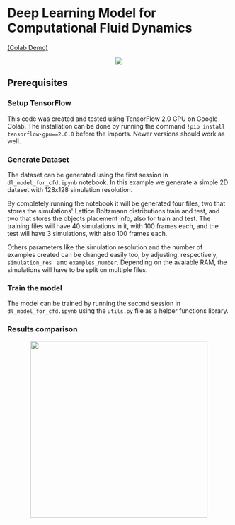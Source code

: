 # Deep Learning Model for Computational Fluid Dynamics

[(Colab Demo)](https://colab.research.google.com/github/leoffx/deep-learning-model-for-computational-fluid-dynamics/blob/master/dl_model_for_cfd.ipynb)
<p align="center">
<img src="figures/demo.gif">
</p>

## Prerequisites

### Setup TensorFlow

This code was created and tested using TensorFlow 2.0 GPU on Google Colab. The installation can be done by running the command `!pip install tensorflow-gpu==2.0.0` before the imports. Newer versions should work as well.


### Generate Dataset

The dataset can be generated using the first session in `dl_model_for_cfd.ipynb` notebook. In this example we generate a simple 2D dataset with 128x128 simulation resolution.

By completely running the notebook it will be generated four files, two that stores the simulations' Lattice Boltzmann distributions train and test, and two that stores the objects placement info, also for train and test. The training files will have 40 simulations in it, with 100 frames each, and the test will have 3 simulations, with also 100 frames each.

Others parameters like the simulation resolution and the number of examples created can be changed easily too, by adjusting, respectively, `simulation_res ` and `examples_number`. Depending on the avaiable RAM, the simulations will have to be split on multiple files.

### Train the model

The model can be trained by running the second session in `dl_model_for_cfd.ipynb` using the `utils.py` file as a helper functions library.

### Results comparison

<p align="center">
<img src="figures/results.png" height=400>
</p>
